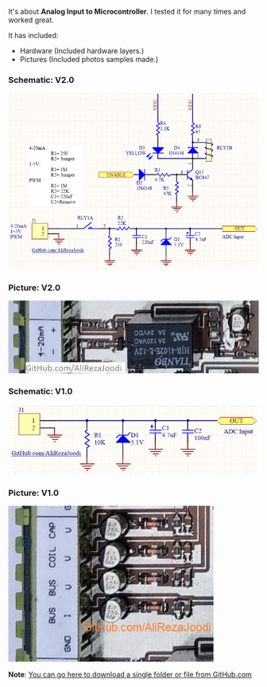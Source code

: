 It's about **Analog Input to Microcontroller**. I tested it for many times and worked great.

It has included:
- Hardware (Included hardware layers.)
- Pictures (Included photos samples made.)

### Schematic: V2.0
![](Hardware/V2.0.png)

### Picture: V2.0
![](Pictures/V2.0.jpg)

### Schematic: V1.0
![](Hardware/V1.0.png)

### Picture: V1.0
![](Pictures/V1.0.jpg)

**Note**: [You can go here to download a single folder or file from GitHub.com](https://minhaskamal.github.io/DownGit/#/home)
